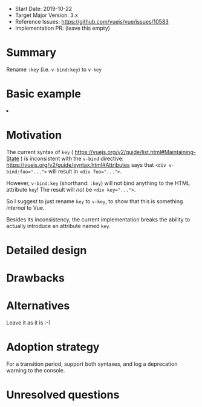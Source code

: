 - Start Date: 2019-10-22
- Target Major Version: 3.x
- Reference Issues: https://github.com/vuejs/vue/issues/10583
- Implementation PR: (leave this empty)

# Summary

Rename `:key` (i.e. `v-bind:key`) to `v-key`

# Basic example

<li v-for="product in products" v-key="product.id">

# Motivation

The current syntax of `key` ( https://vuejs.org/v2/guide/list.html#Maintaining-State ) is inconsistent with the `v-bind` directive:
https://vuejs.org/v2/guide/syntax.html#Attributes says that `<div v-bind:foo="...">` will result in `<div foo="...">`.

However, `v-bind:key` (shorthand: `:key`) will not bind anything to the HTML attribute `key`! The result will _not_ be `<div key="...">`.

So I suggest to just rename `key` to `v-key`, to show that this is something _internal_ to Vue.

Besides its inconsistency, the current implementation breaks the ability to actually introduce an attribute named `key`.

# Detailed design

# Drawbacks

# Alternatives

Leave it as it is :-)

# Adoption strategy

For a transition period, support both syntaxes, and log a deprecation warning to the console.

# Unresolved questions
